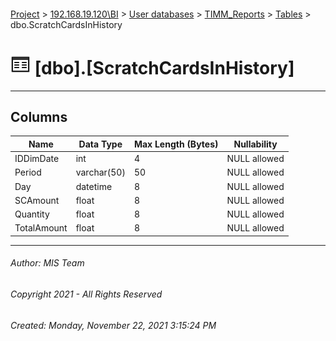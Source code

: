#### 

[Project](../../../../index.md) > [192.168.19.120\\BI](../../../index.md) > [User databases](../../index.md) > [TIMM_Reports](../index.md) > [Tables](Tables.md) > dbo.ScratchCardsInHistory

# ![Tables](../../../../Images/Table32.png) [dbo].[ScratchCardsInHistory]

---

## <a name="#columns"></a>Columns

| Name | Data Type | Max Length (Bytes) | Nullability |
|---|---|---|---|
| IDDimDate | int | 4 | NULL allowed |
| Period | varchar(50) | 50 | NULL allowed |
| Day | datetime | 8 | NULL allowed |
| SCAmount | float | 8 | NULL allowed |
| Quantity | float | 8 | NULL allowed |
| TotalAmount | float | 8 | NULL allowed |


---

###### Author:  MIS Team

###### Copyright 2021 - All Rights Reserved

###### Created: Monday, November 22, 2021 3:15:24 PM

